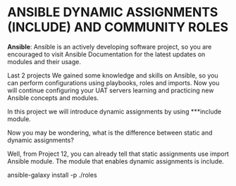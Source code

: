 # ANSIBLE DYNAMIC ASSIGNMENTS (INCLUDE) AND COMMUNITY ROLES

<strong>Ansible</strong>: Ansible is an actively developing software project, so you are encouraged to visit Ansible Documentation for the latest updates on modules and their usage.

Last 2 projects We gained some knowledge and skills on Ansible, so you can perform configurations using playbooks, roles and imports. Now you will continue configuring your UAT servers learning and practicing new Ansible concepts and modules.

In this project we will introduce dynamic assignments by using ***include module.

Now you may be wondering, what is the difference between static and dynamic assignments?

Well, from Project 12, you can already tell that static assignments use import Ansible module. The module that enables dynamic assignments is include.

ansible-galaxy install -p ./roles <role-name>
